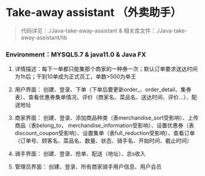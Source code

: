 # Take-away assistant （外卖助手）

> 代码详见：./Java-take-away-assistant & 相关库文件：./Java-take-away-assistant/lib

### Environment：MYSQL5.7 & java11.0 & Java FX

1. 详情描述：每下一单都只能集那个商家的一种券一次；默认订单要求送达时间为1h后；干到10单成为正式员工，单数>500为单王

2. 用户界面：
创建、登录、下单（下单后要更新order_、order_detail、集券表）、查看优惠券集单情况、评价（商家名、菜品名、送达时间、评价...）、配送地址

3. 商家界面：
创建、登录、添加商品种类（表merchandise_sort受影响）、上传商品（表belong_to， merchandise_information受影响）、设置优惠券（表discount_coupon受影响）、设置集单（表full_reduction受影响）、查看订单（订单号、顾客名、菜品名、数量、状态、骑手名、开始时间、截止时间）

4. 骑手界面：
创建、登录、抢单、配送（地址）、总s收入

5. 管理员界面：
创建、登录、所有商家骑手用户信息、用户会员